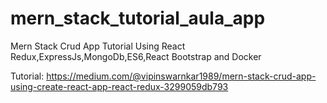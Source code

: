 # mern_stack_tutorial_aula_app
Mern Stack Crud App Tutorial Using React Redux,ExpressJs,MongoDb,ES6,React Bootstrap and Docker

Tutorial: https://medium.com/@vipinswarnkar1989/mern-stack-crud-app-using-create-react-app-react-redux-3299059db793

